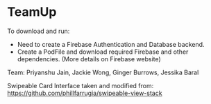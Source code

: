 # TeamUp

To download and run:
- Need to create a Firebase Authentication and Database backend.
- Create a PodFile and download required Firebase and other dependencies. (More details on Firebase website)

Team: Priyanshu Jain, Jackie Wong, Ginger Burrows, Jessika Baral

Swipeable Card Interface taken and modified from: https://github.com/phillfarrugia/swipeable-view-stack
